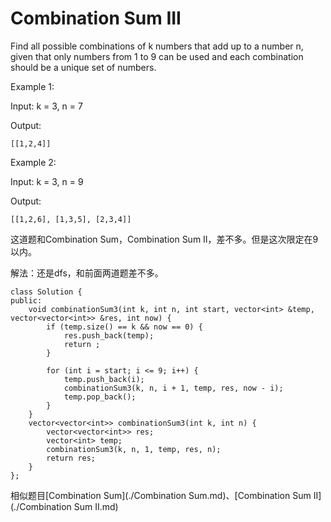 Combination Sum III
=======
Find all possible combinations of k numbers that add up to a number n, given that only numbers from 1 to 9 can be used and each combination should be a unique set of numbers.


Example 1:

Input: k = 3, n = 7

Output:
```
[[1,2,4]]
```
Example 2:

Input: k = 3, n = 9

Output:
```
[[1,2,6], [1,3,5], [2,3,4]]
```

这道题和Combination Sum，Combination Sum II，差不多。但是这次限定在9以内。

解法：还是dfs，和前面两道题差不多。

```
class Solution {
public:
    void combinationSum3(int k, int n, int start, vector<int> &temp, vector<vector<int>> &res, int now) {
        if (temp.size() == k && now == 0) {
            res.push_back(temp);
            return ;
        }

        for (int i = start; i <= 9; i++) {
            temp.push_back(i);
            combinationSum3(k, n, i + 1, temp, res, now - i);
            temp.pop_back();
        }
    }
    vector<vector<int>> combinationSum3(int k, int n) {
        vector<vector<int>> res;
        vector<int> temp;
        combinationSum3(k, n, 1, temp, res, n);
        return res;
    }
};
```

相似题目[Combination Sum](./Combination Sum.md)、[Combination Sum II](./Combination Sum II.md)
